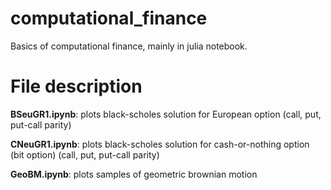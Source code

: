 # computational_finance
Basics of computational finance, mainly in julia notebook.

# File description
**BSeuGR1.ipynb**: plots black-scholes solution for European option (call, put, put-call parity)

**CNeuGR1.ipynb**: plots black-scholes solution for cash-or-nothing option (bit option) (call, put, put-call parity)

**GeoBM.ipynb**: plots samples of geometric brownian motion
